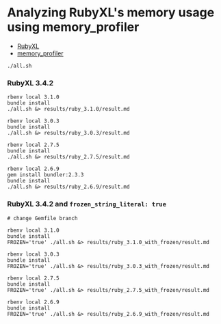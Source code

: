 Analyzing RubyXL's memory usage using memory_profiler
===

- [RubyXL](https://github.com/weshatheleopard/rubyXL)
- [memory_profiler](https://github.com/SamSaffron/memory_profiler)

```
./all.sh
```

### RubyXL 3.4.2

```
rbenv local 3.1.0
bundle install
./all.sh &> results/ruby_3.1.0/result.md

rbenv local 3.0.3
bundle install
./all.sh &> results/ruby_3.0.3/result.md

rbenv local 2.7.5
bundle install
./all.sh &> results/ruby_2.7.5/result.md

rbenv local 2.6.9
gem install bundler:2.3.3
bundle install
./all.sh &> results/ruby_2.6.9/result.md
```

### RubyXL 3.4.2 and `frozen_string_literal: true`


```
# change Gemfile branch

rbenv local 3.1.0
bundle install
FROZEN='true' ./all.sh &> results/ruby_3.1.0_with_frozen/result.md

rbenv local 3.0.3
bundle install
FROZEN='true' ./all.sh &> results/ruby_3.0.3_with_frozen/result.md

rbenv local 2.7.5
bundle install
FROZEN='true' ./all.sh &> results/ruby_2.7.5_with_frozen/result.md

rbenv local 2.6.9
bundle install
FROZEN='true' ./all.sh &> results/ruby_2.6.9_with_frozen/result.md
```